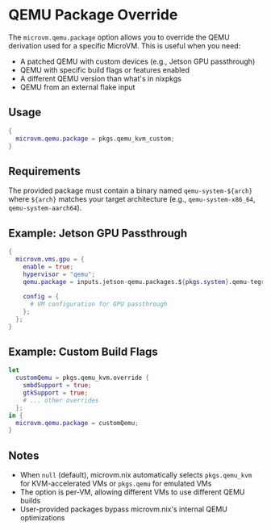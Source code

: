 # QEMU Package Override

The `microvm.qemu.package` option allows you to override the QEMU derivation used for a specific MicroVM. This is useful when you need:

- A patched QEMU with custom devices (e.g., Jetson GPU passthrough)
- QEMU with specific build flags or features enabled
- A different QEMU version than what's in nixpkgs
- QEMU from an external flake input

## Usage

```nix
{
  microvm.qemu.package = pkgs.qemu_kvm_custom;
}
```

## Requirements

The provided package must contain a binary named `qemu-system-${arch}` where `${arch}` matches your target architecture (e.g., `qemu-system-x86_64`, `qemu-system-aarch64`).

## Example: Jetson GPU Passthrough

```nix
{
  microvm.vms.gpu = {
    enable = true;
    hypervisor = "qemu";
    qemu.package = inputs.jetson-qemu.packages.${pkgs.system}.qemu-tegra;
    
    config = {
      # VM configuration for GPU passthrough
    };
  };
}
```

## Example: Custom Build Flags

```nix
let
  customQemu = pkgs.qemu_kvm.override {
    smbdSupport = true;
    gtkSupport = true;
    # ... other overrides
  };
in {
  microvm.qemu.package = customQemu;
}
```

## Notes

- When `null` (default), microvm.nix automatically selects `pkgs.qemu_kvm` for KVM-accelerated VMs or `pkgs.qemu` for emulated VMs
- The option is per-VM, allowing different VMs to use different QEMU builds
- User-provided packages bypass microvm.nix's internal QEMU optimizations